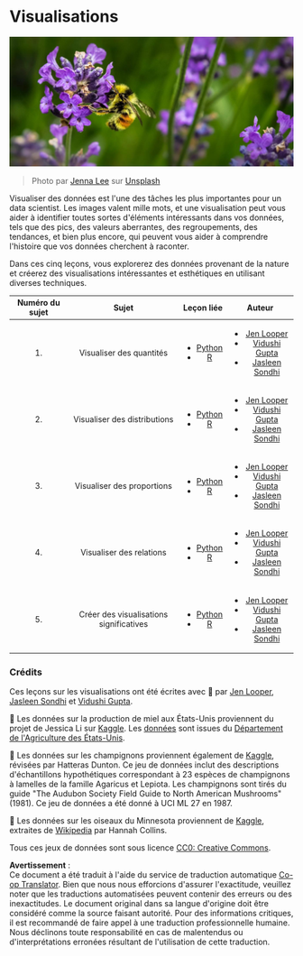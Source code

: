 <!--
CO_OP_TRANSLATOR_METADATA:
{
  "original_hash": "1441550a0d789796b2821e04f7f4cc94",
  "translation_date": "2025-08-25T17:57:43+00:00",
  "source_file": "3-Data-Visualization/README.md",
  "language_code": "fr"
}
-->
# Visualisations

![une abeille sur une fleur de lavande](../../../translated_images/bee.0aa1d91132b12e3a8994b9ca12816d05ce1642010d9b8be37f8d37365ba845cf.fr.jpg)  
> Photo par <a href="https://unsplash.com/@jenna2980?utm_source=unsplash&utm_medium=referral&utm_content=creditCopyText">Jenna Lee</a> sur <a href="https://unsplash.com/s/photos/bees-in-a-meadow?utm_source=unsplash&utm_medium=referral&utm_content=creditCopyText">Unsplash</a>

Visualiser des données est l'une des tâches les plus importantes pour un data scientist. Les images valent mille mots, et une visualisation peut vous aider à identifier toutes sortes d'éléments intéressants dans vos données, tels que des pics, des valeurs aberrantes, des regroupements, des tendances, et bien plus encore, qui peuvent vous aider à comprendre l'histoire que vos données cherchent à raconter.

Dans ces cinq leçons, vous explorerez des données provenant de la nature et créerez des visualisations intéressantes et esthétiques en utilisant diverses techniques.

| Numéro du sujet | Sujet | Leçon liée | Auteur |
| :--------------: | :---: | :--------: | :----: |
| 1. | Visualiser des quantités | <ul> <li> [Python](09-visualization-quantities/README.md)</li>  <li>[R](../../../3-Data-Visualization/R/09-visualization-quantities) </li> </ul>|<ul> <li> [Jen Looper](https://twitter.com/jenlooper)</li><li> [Vidushi Gupta](https://github.com/Vidushi-Gupta)</li> <li>[Jasleen Sondhi](https://github.com/jasleen101010)</li></ul> |
| 2. | Visualiser des distributions | <ul> <li> [Python](10-visualization-distributions/README.md)</li>  <li>[R](../../../3-Data-Visualization/R/10-visualization-distributions) </li> </ul>|<ul> <li> [Jen Looper](https://twitter.com/jenlooper)</li><li> [Vidushi Gupta](https://github.com/Vidushi-Gupta)</li> <li>[Jasleen Sondhi](https://github.com/jasleen101010)</li></ul> |
| 3. | Visualiser des proportions | <ul> <li> [Python](11-visualization-proportions/README.md)</li>  <li>[R](../../../3-Data-Visualization) </li> </ul>|<ul> <li> [Jen Looper](https://twitter.com/jenlooper)</li><li> [Vidushi Gupta](https://github.com/Vidushi-Gupta)</li> <li>[Jasleen Sondhi](https://github.com/jasleen101010)</li></ul> |
| 4. | Visualiser des relations | <ul> <li> [Python](12-visualization-relationships/README.md)</li>  <li>[R](../../../3-Data-Visualization) </li> </ul>|<ul> <li> [Jen Looper](https://twitter.com/jenlooper)</li><li> [Vidushi Gupta](https://github.com/Vidushi-Gupta)</li> <li>[Jasleen Sondhi](https://github.com/jasleen101010)</li></ul> |
| 5. | Créer des visualisations significatives | <ul> <li> [Python](13-meaningful-visualizations/README.md)</li>  <li>[R](../../../3-Data-Visualization) </li> </ul>|<ul> <li> [Jen Looper](https://twitter.com/jenlooper)</li><li> [Vidushi Gupta](https://github.com/Vidushi-Gupta)</li> <li>[Jasleen Sondhi](https://github.com/jasleen101010)</li></ul> |

### Crédits

Ces leçons sur les visualisations ont été écrites avec 🌸 par [Jen Looper](https://twitter.com/jenlooper), [Jasleen Sondhi](https://github.com/jasleen101010) et [Vidushi Gupta](https://github.com/Vidushi-Gupta).

🍯 Les données sur la production de miel aux États-Unis proviennent du projet de Jessica Li sur [Kaggle](https://www.kaggle.com/jessicali9530/honey-production). Les [données](https://usda.library.cornell.edu/concern/publications/rn301137d) sont issues du [Département de l'Agriculture des États-Unis](https://www.nass.usda.gov/About_NASS/index.php).

🍄 Les données sur les champignons proviennent également de [Kaggle](https://www.kaggle.com/hatterasdunton/mushroom-classification-updated-dataset), révisées par Hatteras Dunton. Ce jeu de données inclut des descriptions d'échantillons hypothétiques correspondant à 23 espèces de champignons à lamelles de la famille Agaricus et Lepiota. Les champignons sont tirés du guide "The Audubon Society Field Guide to North American Mushrooms" (1981). Ce jeu de données a été donné à UCI ML 27 en 1987.

🦆 Les données sur les oiseaux du Minnesota proviennent de [Kaggle](https://www.kaggle.com/hannahcollins/minnesota-birds), extraites de [Wikipedia](https://en.wikipedia.org/wiki/List_of_birds_of_Minnesota) par Hannah Collins.

Tous ces jeux de données sont sous licence [CC0: Creative Commons](https://creativecommons.org/publicdomain/zero/1.0/).

**Avertissement** :  
Ce document a été traduit à l'aide du service de traduction automatique [Co-op Translator](https://github.com/Azure/co-op-translator). Bien que nous nous efforcions d'assurer l'exactitude, veuillez noter que les traductions automatisées peuvent contenir des erreurs ou des inexactitudes. Le document original dans sa langue d'origine doit être considéré comme la source faisant autorité. Pour des informations critiques, il est recommandé de faire appel à une traduction professionnelle humaine. Nous déclinons toute responsabilité en cas de malentendus ou d'interprétations erronées résultant de l'utilisation de cette traduction.